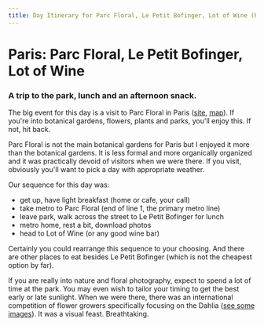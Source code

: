 ```yaml
---
title: Day Itinerary for Parc Floral, Le Petit Bofinger, Lot of Wine (Paris)
---
```


# Paris: Parc Floral, Le Petit Bofinger, Lot of Wine

### A trip to the park, lunch and an afternoon snack.

The big event for this day is a visit to Parc Floral in Paris ([site](http://www.parcfloraldeparis.com), [map](https://www.google.com/maps/preview#!q=Parc+Floral+de+Paris%2C+Route+du+Champ+de+Manoeuvres%2C+Paris%2C+France&data=!1m4!1m3!1d5485!2d2.4453483!3d48.8353945!4m15!2m14!1m13!1s0x47e672b9da72c829%3A0xf08ec6bbe0a6a45f!3m8!1m3!1d27236258!2d-95.677068!3d37.0625!3m2!1i1419!2i802!4f13.1!4m2!3d48.83494!4d2.448828)). If you're into botanical gardens, flowers, plants and parks, you'll enjoy this. If not, hit back.

Parc Floral is not the main botanical gardens for Paris but I enjoyed it more than the botanical gardens. It is less formal and more organically organized and it was practically devoid of visitors when we were there. If you visit, obviously you'll want to pick a day with appropriate weather.

Our sequence for this day was:

- get up, have light breakfast (home or cafe, your call)
- take metro to Parc Floral (end of line 1, the primary metro line)
- leave park, walk across the street to Le Petit Bofinger for lunch
- metro home, rest a bit, download photos
- head to Lot of Wine (or any good wine bar)

Certainly you could rearrange this sequence to your choosing. And there are other places to eat besides Le Petit Bofinger (which is not the cheapest option by far).

If you are really into nature and floral photography, expect to spend a lot of time at the park. You may even wish to tailor your timing to get the best early or late sunlight. When we were there, there was an international competition of flower growers specifically focusing on the Dahlia ([see some images](https://www.google.com/search?site=&tbm=isch&source=hp&biw=1419&bih=802&q=dahlia&oq=dahlia&gs_l=img.3..0l10.817.1448.0.1870.6.5.0.1.1.0.87.320.5.5.0....0...1ac.1.29.img..0.6.323.Rupu9qHOqcY)). It was a visual feast. Breathtaking.



